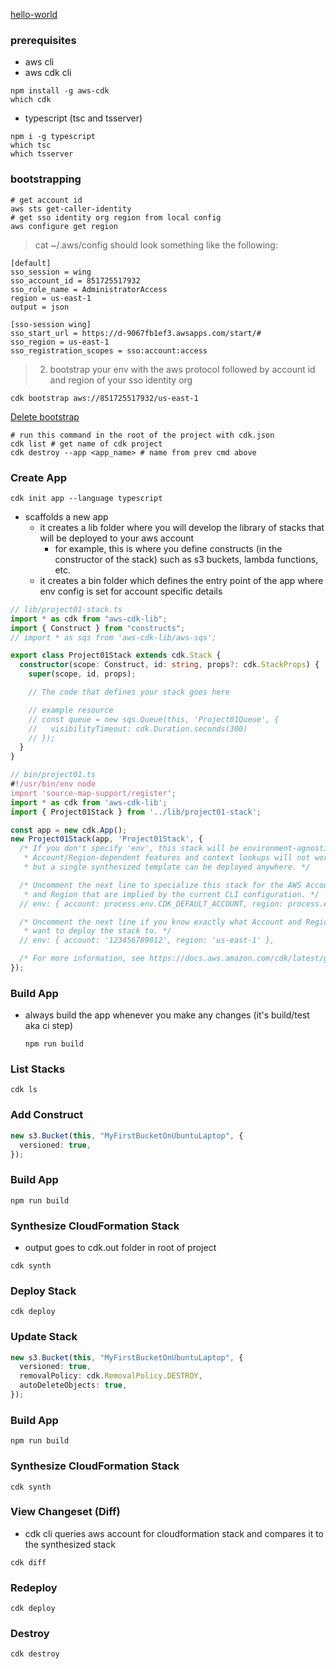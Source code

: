 [hello-world](https://docs.aws.amazon.com/cdk/v2/guide/hello_world.html)

### prerequisites

- aws cli
- aws cdk cli

```shell
npm install -g aws-cdk
which cdk
```

- typescript (tsc and tsserver)

```shell
npm i -g typescript
which tsc
which tsserver
```

### bootstrapping

```shell
# get account id
aws sts get-caller-identity
# get sso identity org region from local config
aws configure get region
```

> cat ~/.aws/config should look something like the following:

```shell
[default]
sso_session = wing
sso_account_id = 851725517932
sso_role_name = AdministratorAccess
region = us-east-1
output = json

[sso-session wing]
sso_start_url = https://d-9067fb1ef3.awsapps.com/start/#
sso_region = us-east-1
sso_registration_scopes = sso:account:access
```

> 2. bootstrap your env with the aws protocol followed by account id and region of your sso identity org

```shell
cdk bootstrap aws://851725517932/us-east-1
```

[ Delete bootstrap](https://chat.openai.com/c/38e3c864-248a-445a-867a-5c9497ebd54b)

```shell
# run this command in the root of the project with cdk.json
cdk list # get name of cdk project
cdk destroy --app <app_name> # name from prev cmd above
```

### Create App

```shell
cdk init app --language typescript
```

- scaffolds a new app
  - it creates a lib folder where you will develop the library of stacks that will be deployed to your aws account
    - for example, this is where you define constructs (in the constructor of the stack) such as s3 buckets, lambda functions, etc.
  - it creates a bin folder which defines the entry point of the app where env config is set for account specific details

```typescript
// lib/project01-stack.ts
import * as cdk from "aws-cdk-lib";
import { Construct } from "constructs";
// import * as sqs from 'aws-cdk-lib/aws-sqs';

export class Project01Stack extends cdk.Stack {
  constructor(scope: Construct, id: string, props?: cdk.StackProps) {
    super(scope, id, props);

    // The code that defines your stack goes here

    // example resource
    // const queue = new sqs.Queue(this, 'Project01Queue', {
    //   visibilityTimeout: cdk.Duration.seconds(300)
    // });
  }
}
```

```typescript
// bin/project01.ts
#!/usr/bin/env node
import 'source-map-support/register';
import * as cdk from 'aws-cdk-lib';
import { Project01Stack } from '../lib/project01-stack';

const app = new cdk.App();
new Project01Stack(app, 'Project01Stack', {
  /* If you don't specify 'env', this stack will be environment-agnostic.
   * Account/Region-dependent features and context lookups will not work,
   * but a single synthesized template can be deployed anywhere. */

  /* Uncomment the next line to specialize this stack for the AWS Account
   * and Region that are implied by the current CLI configuration. */
  // env: { account: process.env.CDK_DEFAULT_ACCOUNT, region: process.env.CDK_DEFAULT_REGION },

  /* Uncomment the next line if you know exactly what Account and Region you
   * want to deploy the stack to. */
  // env: { account: '123456789012', region: 'us-east-1' },

  /* For more information, see https://docs.aws.amazon.com/cdk/latest/guide/environments.html */
});
```

### Build App

- always build the app whenever you make any changes (it's build/test aka ci step)

  ```shell
  npm run build
  ```

### List Stacks

```shell
cdk ls
```

### Add Construct

```typescript
new s3.Bucket(this, "MyFirstBucketOnUbuntuLaptop", {
  versioned: true,
});
```

### Build App

```shell
npm run build
```

### Synthesize CloudFormation Stack

- output goes to cdk.out folder in root of project

```shell
cdk synth
```

### Deploy Stack

```shell
cdk deploy
```

### Update Stack

```typescript
new s3.Bucket(this, "MyFirstBucketOnUbuntuLaptop", {
  versioned: true,
  removalPolicy: cdk.RemovalPolicy.DESTROY,
  autoDeleteObjects: true,
});
```

### Build App

```shell
npm run build
```

### Synthesize CloudFormation Stack

```shell
cdk synth
```

### View Changeset (Diff)

- cdk cli queries aws account for cloudformation stack and compares it to the synthesized stack

```shell
cdk diff
```

### Redeploy

```shell
cdk deploy
```

### Destroy

```shell
cdk destroy
```
